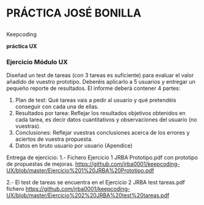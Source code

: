 ﻿# PRÁCTICA JOSÉ BONILLA
## 
Keepcoding


**práctica UX**

### Ejercicio Módulo UX
Diseñad un test de tareas (con 3 tareas es suficiente) para evaluar el valor añadido
de vuestro prototipo. Deberéis aplicarlo a 5 usuarios y entregar un pequeño reporte
de resultados.
El informe deberá contener 4 partes:
1. Plan de test: Qué tareas vais a pedir al usuario y qué pretendéis conseguir con cada una de
ellas.
2. Resultados por tarea: Reflejar los resultados objetivos obtenidos en cada tarea, es decir
datos cuantitativos y observaciones del usuario (no vuestras).
3. Conclusiones: Reflejar vuestras conclusiones acerca de los errores y aciertos de vuestra
propuesta.
4. Datos en bruto usuario por usuario (Apendice)



Entrega de ejercicio:
1.- Fichero Ejercicio 1 JRBA Prototipo.pdf con prototipo de propuestas de mejoras. https://github.com/jrba0001/keepcoding-UX/blob/master/Ejercicio%201%20JRBA%20Prototipo.pdf

2.- El test de tareas se encuentra en el Ejercicio 2 JRBA test tareas.pdf fichero https://github.com/jrba0001/keepcoding-UX/blob/master/Ejercicio%202%20JRBA%20test%20tareas.pdf
